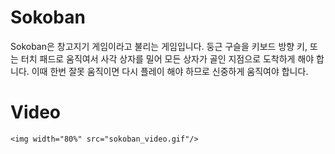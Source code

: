 # Sokoban

Sokoban은 창고지기 게임이라고 불리는 게임입니다.
둥근 구슬을 키보드 방향 키, 또는 터치 패드로 움직여서 사각 상자를 밀어 모든 상자가 골인 지점으로 도착하게 해야 합니다.
이때 한번 잘못 움직이면 다시 플레이 해야 하므로 신중하게 움직여야 합니다.


# Video

```
<img width="80%" src="sokoban_video.gif"/>
```
